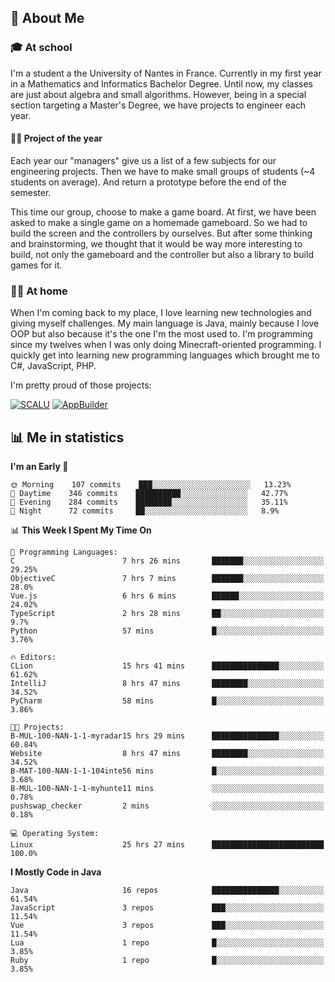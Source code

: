 ## 👀 About Me

### 🎓 At school

I'm a student a the University of Nantes in France. Currently in my first year in a Mathematics and Informatics Bachelor Degree. Until now, my classes are just about algebra and small algorithms. However, being in a special section targeting a Master's Degree, we have projects to engineer each year. 

#### 🔧🔬 Project of the year

Each year our "managers" give us a list of a few subjects for our engineering projects. Then we have to make small groups of students (~4 students on average). And return a prototype before the end of the semester.

This time our group, choose to make a game board. At first, we have been asked to make a single game on a homemade gameboard. So we had to build the screen and the controllers by ourselves. 
But after some thinking and brainstorming, we thought that it would be way more interesting to build, not only the gameboard and the controller but also a library to build games for it.

### 👨‍💻 At home

When I'm coming back to my place, I love learning new technologies and giving myself challenges. My main language is Java, mainly because I love OOP but also because it's the one I'm the most used to. I'm programming since my twelves when I was only doing Minecraft-oriented programming.  I quickly get into learning new programming languages which brought me to C#, JavaScript, PHP. 

I'm pretty proud of those projects:

[![SCALU](https://github-readme-stats.vercel.app/api/pin?username=renardfute&repo=SCALU)](https://github.com/renardfute/scalu)
[![AppBuilder](https://github-readme-stats.vercel.app/api/pin?username=pulsedev2&repo=AppBuilder)](https://github.com/pulsedev2/AppBuilder)

## 📊 Me in statistics
<!--START_SECTION:waka-->
**I'm an Early 🐤** 

```text
🌞 Morning    107 commits    ███░░░░░░░░░░░░░░░░░░░░░░   13.23% 
🌆 Daytime    346 commits    ██████████░░░░░░░░░░░░░░░   42.77% 
🌃 Evening    284 commits    ████████░░░░░░░░░░░░░░░░░   35.11% 
🌙 Night      72 commits     ██░░░░░░░░░░░░░░░░░░░░░░░   8.9%

```


📊 **This Week I Spent My Time On** 

```text
💬 Programming Languages: 
C                        7 hrs 26 mins       ███████░░░░░░░░░░░░░░░░░░   29.25% 
ObjectiveC               7 hrs 7 mins        ███████░░░░░░░░░░░░░░░░░░   28.0% 
Vue.js                   6 hrs 6 mins        ██████░░░░░░░░░░░░░░░░░░░   24.02% 
TypeScript               2 hrs 28 mins       ██░░░░░░░░░░░░░░░░░░░░░░░   9.7% 
Python                   57 mins             █░░░░░░░░░░░░░░░░░░░░░░░░   3.76%

🔥 Editors: 
CLion                    15 hrs 41 mins      ███████████████░░░░░░░░░░   61.62% 
IntelliJ                 8 hrs 47 mins       ████████░░░░░░░░░░░░░░░░░   34.52% 
PyCharm                  58 mins             █░░░░░░░░░░░░░░░░░░░░░░░░   3.86%

🐱‍💻 Projects: 
B-MUL-100-NAN-1-1-myradar15 hrs 29 mins      ███████████████░░░░░░░░░░   60.84% 
Website                  8 hrs 47 mins       ████████░░░░░░░░░░░░░░░░░   34.52% 
B-MAT-100-NAN-1-1-104inte56 mins             █░░░░░░░░░░░░░░░░░░░░░░░░   3.68% 
B-MUL-100-NAN-1-1-myhunte11 mins             ░░░░░░░░░░░░░░░░░░░░░░░░░   0.78% 
pushswap_checker         2 mins              ░░░░░░░░░░░░░░░░░░░░░░░░░   0.18%

💻 Operating System: 
Linux                    25 hrs 27 mins      █████████████████████████   100.0%

```

**I Mostly Code in Java** 

```text
Java                     16 repos            ███████████████░░░░░░░░░░   61.54% 
JavaScript               3 repos             ███░░░░░░░░░░░░░░░░░░░░░░   11.54% 
Vue                      3 repos             ███░░░░░░░░░░░░░░░░░░░░░░   11.54% 
Lua                      1 repo              █░░░░░░░░░░░░░░░░░░░░░░░░   3.85% 
Ruby                     1 repo              █░░░░░░░░░░░░░░░░░░░░░░░░   3.85%

```



<!--END_SECTION:waka-->
